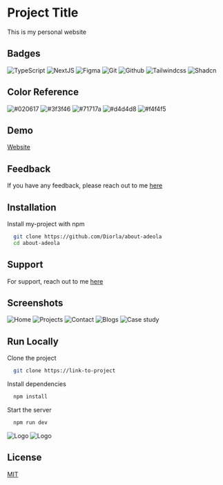 # Project Title

This is my personal website

## Badges

![TypeScript](https://img.shields.io/badge/Typescript-2F74C0?style=for-the-badge&logo=typescript&logoColor=black)
![NextJS](https://img.shields.io/badge/Nextjs-20232A?style=for-the-badge&logo=next.js&logoColor=white)
![Figma](https://img.shields.io/badge/Figma-2c2c2c?style=for-the-badge&logo=figma&logoColor=white)
![Git](https://img.shields.io/badge/Git-f14e32?&style=for-the-badge&logo=git&logoColor=white)
![Github](https://img.shields.io/badge/Github-24292f?&style=for-the-badge&logo=github&logoColor=white)
![Tailwindcss](https://img.shields.io/badge/Tailwind-38bdf8?&style=for-the-badge&logo=tailwindcss&logoColor=white)
![Shadcn](https://img.shields.io/badge/Shadcn-000000?&style=for-the-badge&logo=shadcnui&logoColor=white)

## Color Reference

![#020617](https://via.placeholder.com/100/020617?text=+)
![#3f3f46](https://via.placeholder.com/100/3f3f46?text=+)
![#71717a](https://via.placeholder.com/100/71717a?text=+)
![#d4d4d8](https://via.placeholder.com/100/d4d4d8?text=+)
![#f4f4f5](https://via.placeholder.com/100/f4f4f5?text=+)

## Demo

[Website](https://adeolaade.com/)

## Feedback

If you have any feedback, please reach out to me [here](https://adeolaade.com/contact)

## Installation

Install my-project with npm

```bash
  git clone https://github.com/Diorla/about-adeola
  cd about-adeola
```

## Support

For support, reach out to me [here](https://adeolaade.com/contact)

## Screenshots

![Home](./public/about-adeola/home.png)
![Projects](./public/about-adeola/projects.png)
![Contact](./public/about-adeola/contact.png)
![Blogs](./public/about-adeola/blogs.png)
![Case study](./public/about-adeola/case_study.png)

## Run Locally

Clone the project

```bash
  git clone https://link-to-project
```

Install dependencies

```bash
  npm install
```

Start the server

```bash
  npm run dev
```

![Logo](./public/brand.png)
![Logo](./public/favicon.png)

## License

[MIT](https://choosealicense.com/licenses/mit/)
